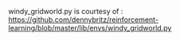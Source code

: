 windy_gridworld.py is courtesy of : https://github.com/dennybritz/reinforcement-learning/blob/master/lib/envs/windy_gridworld.py
